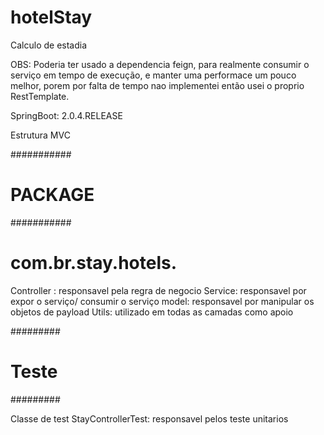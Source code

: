 # hotelStay
Calculo de estadia

OBS: Poderia ter usado a dependencia feign, para realmente consumir o serviço em tempo de execução, e manter uma performace um pouco melhor, porem por falta de tempo nao implementei então usei o proprio RestTemplate.

SpringBoot: 2.0.4.RELEASE

Estrutura MVC

###########
# PACKAGE #
###########

# com.br.stay.hotels.
Controller : responsavel pela regra de negocio
Service: responsavel por expor o serviço/ consumir o serviço
model: responsavel por manipular os objetos de payload
Utils:  utilizado em todas as camadas como apoio


#########
# Teste #
#########

Classe de test 
StayControllerTest: responsavel pelos teste unitarios
